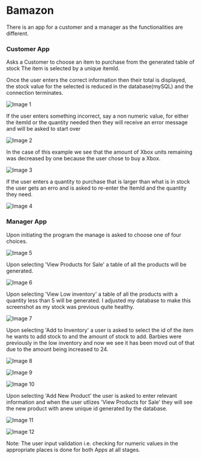 # Bamazon

There is an app for a customer and a manager as the functionalities are different.

### Customer App

Asks a Customer to choose an item to purchase from the generated table of stock
The item is selected by a unique itemId.

Once the user enters the correct information then their total is displayed, the stock value for the selected is reduced in the database(mySQL) and the connection terminates.

![Image 1](https://cloud.githubusercontent.com/assets/19298943/19833494/d1be2746-9e08-11e6-8f9d-da25b3a505e8.png)

If the user enters something incorrect, say a non numeric value, for either the itemId or the quantity needed then they will receive an error message and will be asked to start over

![Image 2](https://cloud.githubusercontent.com/assets/19298943/19833501/d231b148-9e08-11e6-961e-9f89d2a93726.png)


In the case of this example we see that the amount of Xbox units remaining was decreased by one because the user chose to buy a Xbox.

![Image 3](https://cloud.githubusercontent.com/assets/19298943/19833499/d2286c1e-9e08-11e6-96b9-b6b5a9a65cad.png)

If the user enters a quantity to purchase that is larger than what is in stock the user gets an erro and is asked to re-enter the ItemId and the quantity they need.

![Image 4](https://cloud.githubusercontent.com/assets/19298943/19833503/d23efc5e-9e08-11e6-9d06-2acf9d156777.png)


### Manager App

Upon initiating the program the manage is asked to choose one of four choices.

![Image 5](https://cloud.githubusercontent.com/assets/19298943/19833497/d216b38e-9e08-11e6-950c-8c8424bb9945.png)

Upon selecting 'View Products for Sale' a table of all the products will be generated.

![Image 6](https://cloud.githubusercontent.com/assets/19298943/19833500/d229ddc4-9e08-11e6-8695-35d27181eaec.png)

Upon selecting 'View Low inventory' a table of all the products with a quantity less than 5 will be generated. I adjusted my database to make this screenshot as my stock was previous quite healthy.

![Image 7](https://cloud.githubusercontent.com/assets/19298943/19833495/d1e7b1ce-9e08-11e6-903f-c195fe91ac2b.png)

Upon selecting 'Add to Inventory' a user is asked to select the id of the item he wants to add stock to and the amount of stock to add. Barbies were previously in the low inventory and now we see it has been movd out of that due to the amount being increased to 24.

![Image 8](https://cloud.githubusercontent.com/assets/19298943/19833502/d237c09c-9e08-11e6-8c3a-3ea6870cb6fc.png)


![Image 9](https://cloud.githubusercontent.com/assets/19298943/19833496/d202e264-9e08-11e6-900e-b2d528a953e1.png)

![Image 10](https://cloud.githubusercontent.com/assets/19298943/19833498/d22022c0-9e08-11e6-96f1-b258055f5ae6.png)

Upon selecting 'Add New Product' the user is asked to enter relevant information and when the user utlizes 'View Products for Sale' they will see the new product with anew unique id generated by the database.

![Image 11](https://cloud.githubusercontent.com/assets/19298943/19833502/d237c09c-9e08-11e6-8c3a-3ea6870cb6fc.png)

![Image 12](https://cloud.githubusercontent.com/assets/19298943/19833504/d2461ba6-9e08-11e6-87f2-607f8bced9cc.png)

Note: The user input validation i.e. checking for numeric values in the appropriate places is done for both Apps at all stages.
